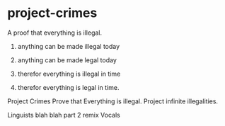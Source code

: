 # project-crimes
A proof that everything is illegal.

1. anything can be made
   illegal today

2. anything can be made
   legal today

3. therefor everything
   is illegal in time

4. therefor everything
   is legal in time.

Project Crimes
Prove that Everything is illegal.
Project infinite illegalities.

Linguists blah blah part 2 remix
Vocals


